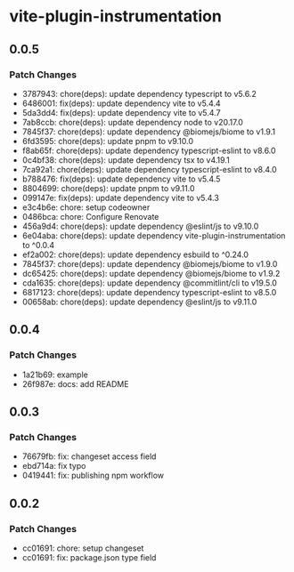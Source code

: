# vite-plugin-instrumentation

## 0.0.5

### Patch Changes

- 3787943: chore(deps): update dependency typescript to v5.6.2
- 6486001: fix(deps): update dependency vite to v5.4.4
- 5da3dd4: fix(deps): update dependency vite to v5.4.7
- 7ab8ccb: chore(deps): update dependency node to v20.17.0
- 7845f37: chore(deps): update dependency @biomejs/biome to v1.9.1
- 6fd3595: chore(deps): update pnpm to v9.10.0
- f8ab65f: chore(deps): update dependency typescript-eslint to v8.6.0
- 0c4bf38: chore(deps): update dependency tsx to v4.19.1
- 7ca92a1: chore(deps): update dependency typescript-eslint to v8.4.0
- b788476: fix(deps): update dependency vite to v5.4.5
- 8804699: chore(deps): update pnpm to v9.11.0
- 099147e: fix(deps): update dependency vite to v5.4.3
- e3c4b6e: chore: setup codeowner
- 0486bca: chore: Configure Renovate
- 456a9d4: chore(deps): update dependency @eslint/js to v9.10.0
- 6e04aba: chore(deps): update dependency vite-plugin-instrumentation to ^0.0.4
- ef2a002: chore(deps): update dependency esbuild to ^0.24.0
- 7845f37: chore(deps): update dependency @biomejs/biome to v1.9.0
- dc65425: chore(deps): update dependency @biomejs/biome to v1.9.2
- cda1635: chore(deps): update dependency @commitlint/cli to v19.5.0
- 6817123: chore(deps): update dependency typescript-eslint to v8.5.0
- 00658ab: chore(deps): update dependency @eslint/js to v9.11.0

## 0.0.4

### Patch Changes

- 1a21b69: example
- 26f987e: docs: add README

## 0.0.3

### Patch Changes

- 76679fb: fix: changeset access field
- ebd714a: fix typo
- 0419441: fix: publishing npm workflow

## 0.0.2

### Patch Changes

- cc01691: chore: setup changeset
- cc01691: fix: package.json type field
